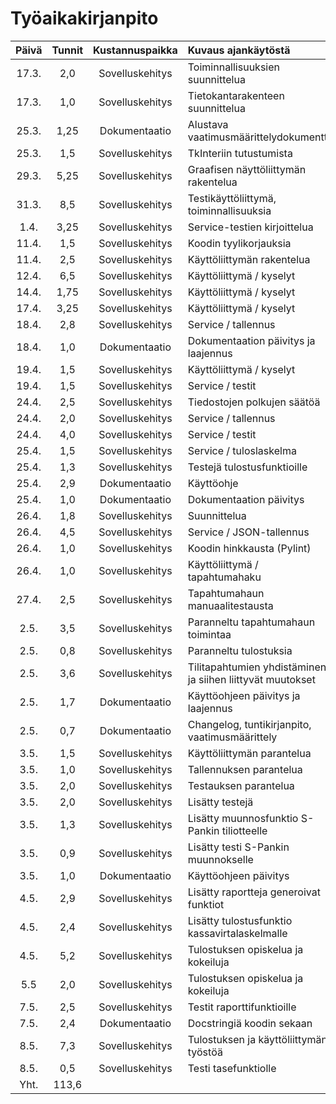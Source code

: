 # Työaikakirjanpito 

| Päivä | Tunnit | Kustannuspaikka | Kuvaus ajankäytöstä                    |
|:-----:|:--------------------:|:---------------:|:-------------------------|
| 17.3. | 2,0    | Sovelluskehitys | Toiminnallisuuksien suunnittelua |
| 17.3. | 1,0    | Sovelluskehitys | Tietokantarakenteen suunnittelua |
| 25.3. | 1,25   | Dokumentaatio   | Alustava vaatimusmäärittelydokumentti |
| 25.3. | 1,5    | Sovelluskehitys | TkInteriin tutustumista |
| 29.3. | 5,25   | Sovelluskehitys | Graafisen näyttöliittymän rakentelua |
| 31.3. | 8,5    | Sovelluskehitys | Testikäyttöliittymä, toiminnallisuuksia |
| 1.4.  | 3,25   | Sovelluskehitys | Service-testien kirjoittelua |
| 11.4. | 1,5    | Sovelluskehitys | Koodin tyylikorjauksia |
| 11.4. | 2,5    | Sovelluskehitys | Käyttöliittymän rakentelua |
| 12.4. | 6,5    | Sovelluskehitys | Käyttöliittymä / kyselyt |
| 14.4. | 1,75   | Sovelluskehitys | Käyttöliittymä / kyselyt |
| 17.4. | 3,25   | Sovelluskehitys | Käyttöliittymä / kyselyt |
| 18.4. | 2,8    | Sovelluskehitys | Service / tallennus |
| 18.4. | 1,0    | Dokumentaatio   | Dokumentaation päivitys ja laajennus |
| 19.4. | 1,5    | Sovelluskehitys | Käyttöliittymä / kyselyt |
| 19.4. | 1,5    | Sovelluskehitys | Service / testit |
| 24.4. | 2,5    | Sovelluskehitys | Tiedostojen polkujen säätöä |
| 24.4. | 2,0    | Sovelluskehitys | Service / tallennus |
| 24.4. | 4,0    | Sovelluskehitys | Service / testit |
| 25.4. | 1,5    | Sovelluskehitys | Service / tuloslaskelma |
| 25.4. | 1,3    | Sovelluskehitys | Testejä tulostusfunktioille |
| 25.4. | 2,9    | Dokumentaatio   | Käyttöohje |
| 25.4. | 1,0    | Dokumentaatio   | Dokumentaation päivitys |
| 26.4. | 1,8    | Sovelluskehitys | Suunnittelua |
| 26.4. | 4,5    | Sovelluskehitys | Service / JSON-tallennus |
| 26.4. | 1,0    | Sovelluskehitys | Koodin hinkkausta (Pylint) |
| 26.4. | 1,0    | Sovelluskehitys | Käyttöliittymä / tapahtumahaku |
| 27.4. | 2,5    | Sovelluskehitys | Tapahtumahaun manuaalitestausta |
| 2.5.  | 3,5    | Sovelluskehitys | Paranneltu tapahtumahaun toimintaa |
| 2.5.  | 0,8    | Sovelluskehitys | Paranneltu tulostuksia |
| 2.5.  | 3,6    | Sovelluskehitys | Tilitapahtumien yhdistäminen ja siihen liittyvät muutokset |
| 2.5.  | 1,7    | Dokumentaatio   | Käyttöohjeen päivitys ja laajennus |
| 2.5.  | 0,7    | Dokumentaatio   | Changelog, tuntikirjanpito, vaatimusmäärittely | 
| 3.5.  | 1,5    | Sovelluskehitys | Käyttöliittymän parantelua |
| 3.5.  | 1,0    | Sovelluskehitys | Tallennuksen parantelua |
| 3.5.  | 2,0    | Sovelluskehitys | Testauksen parantelua |
| 3.5.  | 2,0    | Sovelluskehitys | Lisätty testejä |
| 3.5.  | 1,3    | Sovelluskehitys | Lisätty muunnosfunktio S-Pankin tiliotteelle |
| 3.5.  | 0,9    | Sovelluskehitys | Lisätty testi S-Pankin muunnokselle |
| 3.5.  | 1,0    | Dokumentaatio   | Käyttöohjeen päivitys |
| 4.5.  | 2,9    | Sovelluskehitys | Lisätty raportteja generoivat funktiot |
| 4.5.  | 2,4    | Sovelluskehitys | Lisätty tulostusfunktio kassavirtalaskelmalle |
| 4.5.  | 5,2    | Sovelluskehitys | Tulostuksen opiskelua ja kokeiluja |
| 5.5   | 2,0    | Sovelluskehitys | Tulostuksen opiskelua ja kokeiluja |
| 7.5.  | 2,5    | Sovelluskehitys | Testit raporttifunktioille |
| 7.5.  | 2,4    | Dokumentaatio   | Docstringiä koodin sekaan |
| 8.5.  | 7,3    | Sovelluskehitys | Tulostuksen ja käyttöliittymän työstöä |
| 8.5.  | 0,5    | Sovelluskehitys | Testi tasefunktiolle |
| Yht.  | 113,6  | |  |
